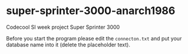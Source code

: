 # super-sprinter-3000-anarch1986
Codecool SI week project Super Sprinter 3000

Before you start the program please edit the `connecton.txt` and put your database name into it (delete the placeholder text).
